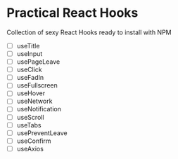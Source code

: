 # Practical React Hooks

Collection of sexy React Hooks ready to install with NPM

- [ ] useTitle
- [ ] useInput
- [ ] usePageLeave
- [ ] useClick
- [ ] useFadIn
- [ ] useFullscreen
- [ ] useHover
- [ ] useNetwork
- [ ] useNotification
- [ ] useScroll
- [ ] useTabs
- [ ] usePreventLeave
- [ ] useConfirm
- [ ] useAxios
